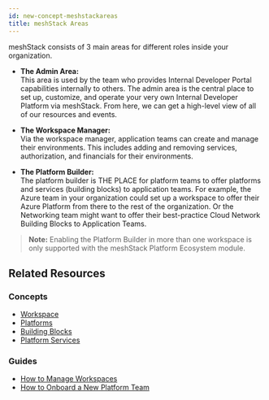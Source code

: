 ```yaml
---
id: new-concept-meshstackareas
title: meshStack Areas
---
```


meshStack consists of 3 main areas for different roles inside your organization. 

- **The Admin Area:**  
  This area is used by the team who provides Internal Developer Portal capabilities internally to others. The admin area is the central place to set up, customize, and operate your very own Internal Developer Platform via meshStack. From here, we can get a high-level view of all of our resources and events. 

- **The Workspace Manager:**  
  Via the workspace manager, application teams can create and manage their environments. This includes adding and removing services, authorization, and financials for their environments.

- **The Platform Builder:**  
  The platform builder is THE PLACE for platform teams to offer platforms and services (building blocks) to application teams. For example, the Azure team in your organization could set up a workspace to offer their Azure Platform from there to the rest of the organization. Or the Networking team might want to offer their best-practice Cloud Network Building Blocks to Application Teams.

> **Note:** Enabling the Platform Builder in more than one workspace is only supported with the meshStack Platform Ecosystem module.

## Related Resources

### Concepts

- [Workspace](/docs/new-concept-workspace)
- [Platforms](/docs/new-concept-platform)
- [Building Blocks](/docs/new-concept-buildingblock)
- [Platform Services](/docs/new-concept-buildingblock)

### Guides

- [How to Manage Workspaces](/docs/new-guide-how-to-manage-a-workspace)
- [How to Onboard a New Platform Team](/docs/new-guide-how-to-enable-a-new-platform-team)
